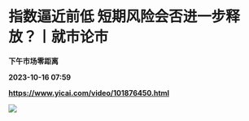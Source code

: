 # 指数逼近前低 短期风险会否进一步释放？丨就市论市
**下午市场零距离**

**2023-10-16 07:59**

**https://www.yicai.com/video/101876450.html**

![](http://imgcdn.yicai.com/vms-new/2023/10/48a639ae-7fdb-4dac-893e-a3b0a40492bb_yPSL.jpg)